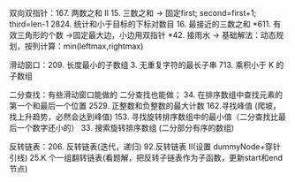 双向双指针：167. 两数之和 II
          15. 三数之和 -> 固定first; second=first+1; third=len-1
          2824. 统计和小于目标的下标对数目 
          16. 最接近的三数之和
          *611. 有效三角形的个数 ->固定最大边，小边用双指针
          *42. 接雨水 -> 基础解法：动态规划，按列计算：min(leftmax,rightmax)

滑动窗口：209. 长度最小的子数组
        3. 无重复字符的最长子串
        713. 乘积小于 K 的子数组

二分查找：有些滑动窗口能做的 二分查找也能做；
        34. 在排序数组中查找元素的第一个和最后一个位置
        2529. 正整数和负整数的最大计数
        162.寻找峰值 (爬坡，找上升趋势，必然会达到峰值)
        153. 寻找旋转排序数组中的最小值（二分查找比最后一个数字还小的）
        33. 搜索旋转排序数组 (二分部分有序的数组)

反转链表：206. 反转链表(迭代，递归)
        92.反转链表 II(设置 dummyNode+穿针引线)
        25.K 个一组翻转链表(看题解，把反转子链表作为子函数，更新start和end节点)



        